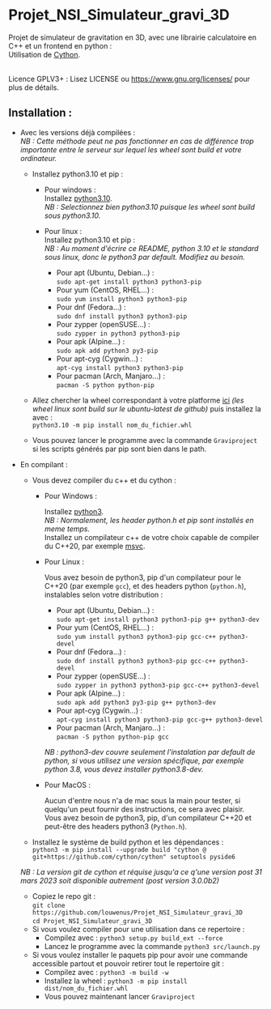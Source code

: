 # Projet_NSI_Simulateur_gravi_3D

Projet de simulateur de gravitation en 3D, avec une librairie calculatoire en C++ et un frontend en python :<br/>
Utilisation de [Cython](https://github.com/cython/cython).<br/><br/>

Licence GPLV3+ :
Lisez LICENSE ou https://www.gnu.org/licenses/ pour plus de détails.

## Installation :<br/>
- Avec les versions déjà compilées :<br/>
  *NB : Cette méthode peut ne pas fonctionner en cas de différence trop importante entre le serveur sur lequel les wheel sont build et votre ordinateur.*
  - Installez python3.10 et pip :

    - Pour windows :<br/>
      Installez [python3.10](https://www.python.org/downloads/windows).<br/>
      *NB : Selectionnez bien python3.10 puisque les wheel sont build sous python3.10.*

    - Pour linux :<br/>
      Installez python3.10 et pip :<br/>
      *NB : Au moment d'écrire ce README, python 3.10 et le standard sous linux, donc le python3 par default. Modifiez au besoin.*
      - Pour apt (Ubuntu, Debian...) :<br/>
        `sudo apt-get install python3 python3-pip`
      - Pour yum (CentOS, RHEL...) :<br/>
        `sudo yum install python3 python3-pip`
      - Pour dnf (Fedora...) :<br/>
        `sudo dnf install python3 python3-pip`
      - Pour zypper (openSUSE...) :<br/>
        `sudo zypper in python3 python3-pip`
      - Pour apk (Alpine...) :<br/>
        `sudo apk add python3 py3-pip`
      - Pour apt-cyg (Cygwin...) :<br/>
        `apt-cyg install python3 python3-pip`
      - Pour pacman (Arch, Manjaro...) :<br/>
        `pacman -S python python-pip`
    
  - Allez chercher la wheel correspondant à votre platforme [ici](https://mwaserv.hd.free.fr/downloads/graviproject/) *(les wheel linux sont build sur le ubuntu-latest de github)* puis installez la avec :<br/>
  `python3.10 -m pip install nom_du_fichier.whl`<br/>
  - Vous pouvez lancer le programme avec la commande `Graviproject` si les scripts générés par pip sont bien dans le path.
- En compilant :<br/>
  - Vous devez compiler du c++ et du cython :
    - Pour Windows :

      Installez [python3](https://www.python.org/downloads/windows/).<br/>
      *NB : Normalement, les header python.h et pip sont installés en meme temps.*<br/>
      Installez un compilateur c++ de votre choix capable de compiler du C++20, par exemple [msvc](https://aka.ms/vs/17/release/vs_BuildTools.exe).

    - Pour Linux :

      Vous avez besoin de python3, pip d'un compilateur pour le C++20 (par exemple `gcc`), et des headers python (`python.h`), instalables selon votre distribution :
      - Pour apt (Ubuntu, Debian...) :<br/>
        `sudo apt-get install python3 python3-pip g++ python3-dev`
      - Pour yum (CentOS, RHEL...) :<br/>
        `sudo yum install python3 python3-pip gcc-c++ python3-devel`
      - Pour dnf (Fedora...) :<br/>
        `sudo dnf install python3 python3-pip gcc-c++ python3-devel`
      - Pour zypper (openSUSE...) :<br/>
        `sudo zypper in python3 python3-pip gcc-c++ python3-devel`
      - Pour apk (Alpine...) :<br/>
        `sudo apk add python3 py3-pip g++ python3-dev`
      - Pour apt-cyg (Cygwin...) :<br/>
        `apt-cyg install python3 python3-pip gcc-g++ python3-devel`
      - Pour pacman (Arch, Manjaro...) :<br/>
        `pacman -S python python-pip gcc`
      
      *NB : python3-dev couvre seulement l'instalation par default de python, si vous utilisez une version spécifique, par exemple python 3.8, vous devez installer python3.8-dev.*
      
    - Pour MacOS :

      Aucun d'entre nous n'a de mac sous la main pour tester, si quelqu'un peut fournir des instructions, ce sera avec plaisir.<br/>
      Vous avez besoin de python3, pip, d'un compilateur C++20 et peut-être des headers python3 (`Python.h`).
  
  - Installez le système de build python et les dépendances :<br/>
  `python3 -m pip install --upgrade build "cython @ git+https://github.com/cython/cython" setuptools pyside6`<br/>

  *NB : La version git de cython et réquise jusqu'a ce q'une version post 31 mars 2023 soit disponible autrement (post version 3.0.0b2)*

  - Copiez le repo git :<br/>
  `git clone https://github.com/louwenus/Projet_NSI_Simulateur_gravi_3D`<br/>
  `cd Projet_NSI_Simulateur_gravi_3D`<br/>
  - Si vous voulez compiler pour une utilisation dans ce repertoire :
    - Compilez avec : `python3 setup.py build_ext --force`<br/>
    - Lancez le programme avec la commande `python3 src/launch.py`
  - Si vous voulez installer le paquets pip pour avoir une commande accessible partout et pouvoir retirer tout le repertoire git :
    - Compilez avec : `python3 -m build -w`
    - Installez la wheel : `python3 -m pip install dist/nom_du_fichier.whl`
    - Vous pouvez maintenant lancer `Graviproject`
